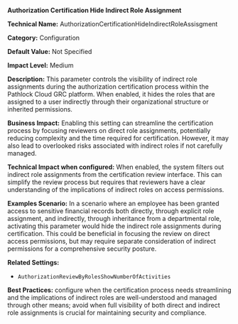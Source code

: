 **Authorization Certification Hide Indirect Role Assignment**

**Technical Name:** AuthorizationCertificationHideIndirectRoleAssisgment

**Category:** Configuration

**Default Value:** Not Specified

**Impact Level:** Medium

**Description:** This parameter controls the visibility of indirect role assignments during the authorization certification process within the Pathlock Cloud GRC platform. When enabled, it hides the roles that are assigned to a user indirectly through their organizational structure or inherited permissions.

**Business Impact:** Enabling this setting can streamline the certification process by focusing reviewers on direct role assignments, potentially reducing complexity and the time required for certification. However, it may also lead to overlooked risks associated with indirect roles if not carefully managed.

**Technical Impact when configured:** When enabled, the system filters out indirect role assignments from the certification review interface. This can simplify the review process but requires that reviewers have a clear understanding of the implications of indirect roles on access permissions.

**Examples Scenario:** In a scenario where an employee has been granted access to sensitive financial records both directly, through explicit role assignment, and indirectly, through inheritance from a departmental role, activating this parameter would hide the indirect role assignments during certification. This could be beneficial in focusing the review on direct access permissions, but may require separate consideration of indirect permissions for a comprehensive security posture.

**Related Settings:** 
- `AuthorizationReviewByRolesShowNumberOfActivities`

**Best Practices:** configure when the certification process needs streamlining and the implications of indirect roles are well-understood and managed through other means; avoid when full visibility of both direct and indirect role assignments is crucial for maintaining security and compliance.